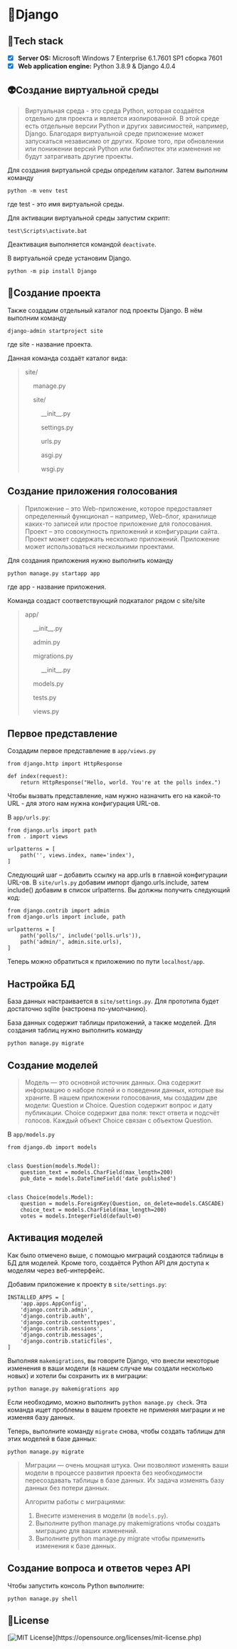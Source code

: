 # 💎Django
## 🙈Tech stack
- [x] **Server OS:** Microsoft Windows 7 Enterprise 6.1.7601 SP1 сборка 7601
- [x] **Web application engine:** Python 3.8.9 & Django 4.0.4

## 👽Создание виртуальной среды
> Виртуальная среда - это среда Python, которая создаётся отдельно для проекта и является изолированной. В этой среде есть отдельные версии Python и других зависимостей, например, Django. Благодаря виртуальной среде приложение может запускаться независимо от других. Кроме того, при обновлении или понижении версий Python или библиотек эти изменения не будут затрагивать другие проекты.

Для создания виртуальной среды определим каталог. Затем выполним команду
```
python -m venv test
```
где test - это имя виртуальной среды.

Для активации виртуальной среды запустим скрипт:
```
test\Scripts\activate.bat
```
Деактивация выполняется командой `deactivate`.

В виртуальной среде установим Django.
```
python -m pip install Django
```

## 🌊Создание проекта

Также создадим отдельный каталог под проекты Django. В нём выполним команду
```
django-admin startproject site
```
где site - название проекта.

Данная команда создаёт каталог вида:
> site/
> 
> &emsp; manage.py
>   
> &emsp; site/
>   
>  &emsp; &emsp; \_\_init\_\_.py
>     
>  &emsp; &emsp; settings.py
>     
>  &emsp; &emsp; urls.py
>     
>  &emsp; &emsp; asgi.py
>   
>  &emsp; &emsp; wsgi.py

## Создание приложения голосования
> Приложение – это Web-приложение, которое предоставляет определенный функционал – например, Web-блог, хранилище каких-то записей или простое приложение для голосования. Проект – это совокупность приложений и конфигурации сайта. Проект может содержать несколько приложений. Приложение может использоваться несколькими проектами.

Для создания приложения нужно выполнить команду 
```
python manage.py startapp app
```
где app - название приложения.

Команда создаст соответствующий подкаталог рядом с site/site

> app/
> 
> &emsp; \_\_init\_\_.py
>   
> &emsp; admin.py
>   
>  &emsp; migrations.py 
>     
>  &emsp; &emsp; \_\_init\_\_.py
>     
> &emsp; models.py
> 
> &emsp; tests.py
> 
> &emsp; views.py

## Первое представление
Создадим первое представление в `app/views.py`
```
from django.http import HttpResponse

def index(request):
    return HttpResponse("Hello, world. You're at the polls index.")
```

Чтобы вызвать представление, нам нужно назначить его на какой-то URL - для этого нам нужна конфигурация URL-ов.

В `app/urls.py`:
```
from django.urls import path
from . import views

urlpatterns = [
    path('', views.index, name='index'),
]
```
Следующий шаг – добавить ссылку на app.urls в главной конфигурации URL-ов. В ``site/urls.py`` добавим импорт django.urls.include, затем include() добавим в список urlpatterns. Вы должны получить следующий код:
```
from django.contrib import admin
from django.urls import include, path

urlpatterns = [
    path('polls/', include('polls.urls')),
    path('admin/', admin.site.urls),
]
```
Теперь можно обратиться к приложению по пути `localhost/app`.

## Настройка БД
База данных настраивается в `site/settings.py`. Для прототипа будет достаточно sqlite (настроена по-умолчанию).

База данных содержит таблицы приложений, а также моделей.
Для создания таблиц нужно выполнить команду
```
python manage.py migrate
```

## Создание моделей
> Модель — это основной источник данных. Она содержит информацию о наборе полей и о поведении данных, которые вы храните.
В нашем приложении голосования, мы создадим две модели: Question и Choice. Question содержит вопрос и дату публикации. Choice содержит два поля: текст ответа и подсчёт голосов. Каждый объект Choice связан с объектом Question.

В `app/models.py`
```
from django.db import models


class Question(models.Model):
    question_text = models.CharField(max_length=200)
    pub_date = models.DateTimeField('date published')


class Choice(models.Model):
    question = models.ForeignKey(Question, on_delete=models.CASCADE)
    choice_text = models.CharField(max_length=200)
    votes = models.IntegerField(default=0)
```

## Активация моделей
Как было отмечено выше, с помощью миграций создаются таблицы в БД для моделей. Кроме того, создаётся Python API для доступа к моделям через веб-интерфейс.

Добавим приложение к проекту в `site/settings.py`:
```
INSTALLED_APPS = [
    'app.apps.AppConfig',
    'django.contrib.admin',
    'django.contrib.auth',
    'django.contrib.contenttypes',
    'django.contrib.sessions',
    'django.contrib.messages',
    'django.contrib.staticfiles',
]
```

Выполняя `makemigrations`, вы говорите Django, что внесли некоторые изменения в ваши модели (в нашем случае мы создали несколько новых) и хотели бы сохранить их в миграции:
```
python manage.py makemigrations app
```

Если необходимо, можно выполнить `python manage.py check`. Эта команда ищет проблемы в вашем проекте не применяя миграции и не изменяя базу данных.

Теперь, выполните команду `migrate` снова, чтобы создать таблицы для этих моделей в базе данных:
```
python manage.py migrate
```
> Миграции — очень мощная штука. Они позволяют изменять ваши модели в процессе развития проекта без необходимости пересоздавать таблицы в базе данных. Их задача изменять базу данных без потери данных.
> 
> Алгоритм работы с миграциями:
> 1. Внесите изменения в модели (в `models.py`).
> 2. Выполните python manage.py makemigrations чтобы создать миграцию для ваших изменений.
> 3. Выполните python manage.py migrate чтобы применить изменения к базе данных.

## Создание вопроса и ответов через API
Чтобы запустить консоль Python выполните:
```
python manage.py shell
```








      
      












## 🐀License
[![MIT License](https://img.shields.io/apm/l/atomic-design-ui.svg?)](https://opensource.org/licenses/mit-license.php)
